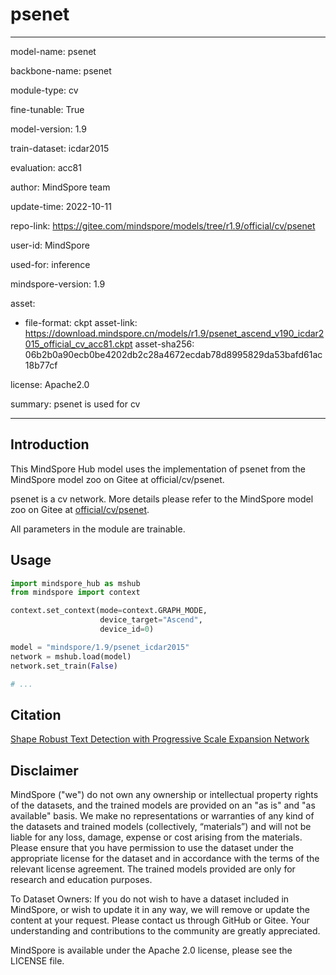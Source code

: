# psenet

---

model-name: psenet

backbone-name: psenet

module-type: cv

fine-tunable: True

model-version: 1.9

train-dataset: icdar2015

evaluation: acc81

author: MindSpore team

update-time: 2022-10-11

repo-link: <https://gitee.com/mindspore/models/tree/r1.9/official/cv/psenet>

user-id: MindSpore

used-for: inference

mindspore-version: 1.9

asset:

-
    file-format: ckpt
    asset-link: <https://download.mindspore.cn/models/r1.9/psenet_ascend_v190_icdar2015_official_cv_acc81.ckpt>
    asset-sha256: 06b2b0a90ecb0be4202db2c28a4672ecdab78d8995829da53bafd61ac18b77cf

license: Apache2.0

summary: psenet is used for cv

---

## Introduction

This MindSpore Hub model uses the implementation of psenet from the MindSpore model zoo on Gitee at official/cv/psenet.

psenet is a cv network. More details please refer to the MindSpore model zoo on Gitee at [official/cv/psenet](https://gitee.com/mindspore/models/blob/r1.9/official/cv/psenet/README.md).

All parameters in the module are trainable.

## Usage

```python
import mindspore_hub as mshub
from mindspore import context

context.set_context(mode=context.GRAPH_MODE,
                    device_target="Ascend",
                    device_id=0)

model = "mindspore/1.9/psenet_icdar2015"
network = mshub.load(model)
network.set_train(False)

# ...
```

## Citation

[Shape Robust Text Detection with Progressive Scale Expansion Network](https://openaccess.thecvf.com/content_CVPR_2019/papers/Wang_Shape_Robust_Text_Detection_With_Progressive_Scale_Expansion_Network_CVPR_2019_paper.pdf)

## Disclaimer

MindSpore ("we") do not own any ownership or intellectual property rights of the datasets, and the trained models are provided on an "as is" and "as available" basis. We make no representations or warranties of any kind of the datasets and trained models (collectively, “materials”) and will not be liable for any loss, damage, expense or cost arising from the materials. Please ensure that you have permission to use the dataset under the appropriate license for the dataset and in accordance with the terms of the relevant license agreement. The trained models provided are only for research and education purposes.

To Dataset Owners: If you do not wish to have a dataset included in MindSpore, or wish to update it in any way, we will remove or update the content at your request. Please contact us through GitHub or Gitee. Your understanding and contributions to the community are greatly appreciated.

MindSpore is available under the Apache 2.0 license, please see the LICENSE file.
